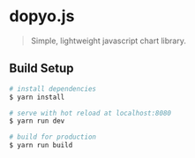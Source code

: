 # dopyo.js

> Simple, lightweight javascript chart library.

## Build Setup

``` bash
# install dependencies
$ yarn install

# serve with hot reload at localhost:8080
$ yarn run dev

# build for production
$ yarn run build
```
